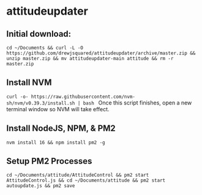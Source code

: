 # attitudeupdater

## Initial download:
`cd ~/Documents && curl -L -O https://github.com/drewjsquared/attitudeupdater/archive/master.zip && unzip master.zip && mv attitudeupdater-main attitude && rm -r master.zip`

## Install NVM
`curl -o- https://raw.githubusercontent.com/nvm-sh/nvm/v0.39.3/install.sh | bash `
Once this script finishes, open a new terminal window so NVM will take effect. 

## Install NodeJS, NPM, & PM2
`nvm install 16 && npm install pm2 -g`

## Setup PM2 Processes
`cd ~/Documents/attitude/AttitudeControl && pm2 start AttitudeControl.js && cd ~/Documents/attitude && pm2 start autoupdate.js && pm2 save`